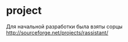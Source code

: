 project
=======

Для начальной разработки была взяты сорцы http://sourceforge.net/projects/rassistant/

